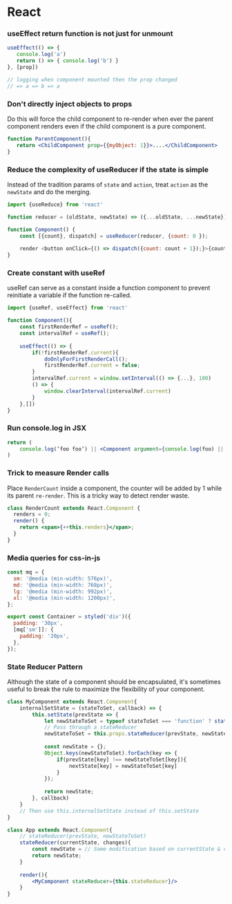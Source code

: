 # React

### useEffect return function is not just for unmount

```jsx
useEffect(() => {
   console.log('a')
   return () => { console.log('b') }
}, [prop])

// logging when component mounted then the prop changed
// => a => b => a
```

### Don't directly inject objects to props 

Do this will force the child component to re-render when ever the parent component renders even if the child component is a pure component.

```jsx
function ParentComponent(){
   return <ChildComponent prop={{myObject: 1}}>....</ChildComponent>
}
```

### 

### Reduce the complexity of useReducer if the state is simple

Instead of the tradition params of `state` and `action`, treat `action` as the `newState` and do the merging.

```jsx
import {useReduce} from 'react'

function reducer = (oldState, newState) => ({...oldState, ...newState})

function Component() {
    const [{count}, dispatch] = useReducer(reducer, {count: 0 });
    
    render <button onClick={() => dispatch({count: count + 1});}>{count}</button>
}
```

### Create constant with useRef

useRef can serve as a constant inside a function component to prevent reinitiate a variable if the function re-called. 

```jsx
import {useRef, useEffect} from 'react'

function Component(){
    const firstRenderRef = useRef();
    const intervalRef = useRef();
    
    useEffect(() => {
        if(!firstRenderRef.current){
            doOnlyForFirstRenderCall();
            firstRenderRef.current = false;
        }
        intervalRef.current = window.setInterval(() => {...}, 100)
        () => {
            window.clearInterval(intervalRef.current)
        }
    },[])        
}
```

### Run console.log in JSX

```jsx
return (
    console.log(‘foo foo’) || <Component argument={console.log(foo) || bar} />
)
```

### Trick to measure Render calls

Place `RenderCount` inside a component, the counter will be added by 1 while its parent `re-render`. This is a tricky way to detect render waste.

```jsx
class RenderCount extends React.Component {
  renders = 0;
  render() {
    return <span>{++this.renders}</span>;
  }
}
```

### ​Media queries for css-in-js

```jsx
const mq = {
  sm: '@media (min-width: 576px)',
  md: '@media (min-width: 768px)',
  lg: '@media (min-width: 992px)',
  xl: '@media (min-width: 1200px)',
};

export const Container = styled('div')({
  padding: '30px',
  [mq['sm']]: {
    padding: '20px',
  },
});
```

### State Reducer Pattern

Although the state of a component should be encapsulated, it's sometimes useful to break the rule to maximize the flexibility of your component.

```jsx
class MyComponent extends React.Component{
    internalSetState = (stateToSet, callback) => {
        this.setState(prevState => {
            let newStateToSet = typeof stateToSet === 'function' ? stateToSet(prevState) : stateToSet;
            // Pass through a stateReducer
            newStateToSet = this.props.stateReducer(prevState, newStateToSet);            
            
            const newState = {};
            Object.keys(newStateToSet).forEach(key => {
                if(prevState[key] !== newStateToSet[key]){
                    nextState[key] = newStateToSet[key]
                }
            });            
            
            return newState;
        }, callback)
    }
    // Then use this.internalSetState instead of this.setState
}

class App extends React.Component{
    // stateReducer(prevState, newStateToSet)
    stateReducer(currentState, changes){
        const newState = // Some modification based on currentState & changes                
        return newState;
    }
    
    render(){
        <MyComponent stateReducer={this.stateReducer}/>
    }
}
```

